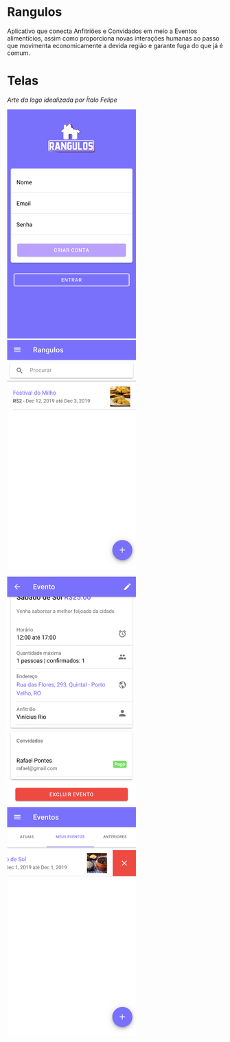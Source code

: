 # Rangulos
Aplicativo que conecta Anfitriões e Convidados em meio a Eventos alimentícios, assim como proporciona novas interações humanas ao passo que movimenta economicamente a devida região e garante fuga do que já é comum.

# Telas
 *Arte da logo idealizada por Ítalo Felipe*
<p float="left">
  <img src="resources/register.png" width="300">
  <img src="resources/geral.png" width="300">
</p>

<p float="left">
 <img src="resources/detail-my.png" width="300">
<img src="resources/my.png" width="300">
</p>
